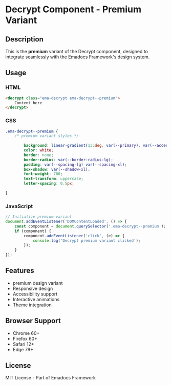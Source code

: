 # Decrypt Component - Premium Variant

## Description
This is the **premium** variant of the Decrypt component, designed to integrate seamlessly with the Emadocs Framework's design system.

## Usage

### HTML
```html
<decrypt class="ema-decrypt ema-decrypt--premium">
    Content here
</decrypt>
```

### CSS
```css
.ema-decrypt--premium {
    /* premium variant styles */
    
        background: linear-gradient(135deg, var(--primary), var(--accent));
        color: white;
        border: none;
        border-radius: var(--border-radius-lg);
        padding: var(--spacing-lg) var(--spacing-xl);
        box-shadow: var(--shadow-xl);
        font-weight: 700;
        text-transform: uppercase;
        letter-spacing: 0.5px;
    
}
```

### JavaScript
```javascript
// Initialize premium variant
document.addEventListener('DOMContentLoaded', () => {
    const component = document.querySelector('.ema-decrypt--premium');
    if (component) {
        component.addEventListener('click', (e) => {
            console.log('Decrypt premium variant clicked');
        });
    }
});
```

## Features
- premium design variant
- Responsive design
- Accessibility support
- Interactive animations
- Theme integration

## Browser Support
- Chrome 60+
- Firefox 60+
- Safari 12+
- Edge 79+

## License
MIT License - Part of Emadocs Framework
